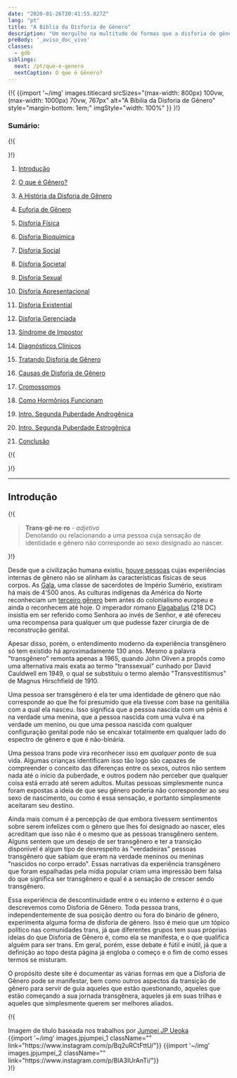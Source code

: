 ```yaml
---
date: "2020-01-26T20:41:55.827Z"
lang: "pt"
title: "A Bíblia da Disforia de Gênero"
description: "Um mergulho na multitude de formas que a disforia de gênero se manifesta e o que significa ser transgênero."
preBody: '_aviso_doc_vivo'
classes:
  - gdb
siblings:
  next: /pt/que-e-genero
  nextCaption: O que é Gênero?
---
```



{!{
{{import
  '~/img'
  images.titlecard
  srcSizes="(max-width: 800px) 100vw, (max-width: 1000px) 70vw, 767px"
  alt="A Bíbilia da Disforia de Gênero"
  style="margin-bottom: 1em;"
  imgStyle="width: 100%"
}}
}!}

### Sumário:

{!{ <div class="two-column-list"> }!}

1. [Introdução](#Introdução)

2. [O que é Gênero?](/pt/que-e-genero)

3. [A História da Disforia de Gênero](/pt/historia)

4. [Euforia de Gênero](/pt/euforia)

5. [Disforia Física](/pt/disforia-fisica)

6. [Disforia Bioquímica](/pt/disforia-bioquimica)

7. [Disforia Social](/pt/disforia-social)

8. [Disforia Societal](/pt/disforia-societal)

9. [Disforia Sexual](/pt/disforia-sexual)

10. [Disforia Apresentacional](/pt/disforia-apresentacional)

11. [Disforia Existential](/pt/disforia-existencial)

12. [Disforia Gerenciada](/pt/disforia-gerenciada)

13. [Síndrome de Impostor](/pt/sindrome-de-impostor)

14. [Diagnósticos Clínicos](/pt/diagnostico)

15. [Tratando Disforia de Gênero](/pt/tratamento)

16. [Causas de Disforia de Gênero](/pt/causas)

17. [Cromossomos](/pt/cromossomos)

18. [Como Hormônios Funcionam](/pt/hormonios)

19. [Intro. Segunda Puberdade Androgênica](/pt/segunda-puberdade-masc)

20. [Intro. Segunda Puberdade Estrogênica](/pt/segunda-puberdade-fem)

21. [Conclusão](/pt/conclusao)

{!{ </div> }!}

<hr class="print-break-after print-hidden">

## Introdução

{!{
<div class="gutter"><blockquote>
  <strong>Trans·gê·ne·ro</strong> - <em>adjetivo</em><br>
  Denotando ou relacionando a uma pessoa cuja sensação de identidade e gênero não corresponde ao sexo designado ao nascer.
</blockquote></div>
}!}

Desde que a civilização humana existiu, [houve pessoas](https://en.wikipedia.org/wiki/Transgender_history) cujas experiências internas de gênero não se alinham às características físicas de seus corpos. As [Gala](https://en.wikipedia.org/wiki/Gala_\(priests\)), uma classe de sacerdotes de Império Sumério, existiram há mais de 4'500 anos. As culturas indígenas da América do Norte reconheciam um [terceiro gênero](https://en.wikipedia.org/wiki/Third_gender) bem antes do colonialismo europeu e ainda o reconhecem até hoje. O imperador romano [Elagabalus](https://en.wikipedia.org/wiki/Elagabalus#Marriages,_sexuality_and_gender) (218 DC) insistia em ser referido como Senhora ao invés de Senhor, e até ofereceu uma recompensa para qualquer um que pudesse fazer cirurgia de de reconstrução genital.

Apesar disso, porém, o entendimento moderno da experiência transgênero só tem existido há aproximadamente 130 anos. Mesmo a palavra "transgênero" remonta apenas a 1965, quando John Oliven a propôs como uma alternativa mais exata ao termo "transsexual" cunhado por David Cauldwell em 1949, o qual se substituiu o termo alemão "<span lang="de">Transvestitismus</span>" de Magnus Hirschfield de 1910.

Uma pessoa ser transgênero é ela ter uma identidade de gênero que não corresponde ao que lhe foi presumido que ela tivesse com base na genitália com a qual ela nasceu. Isso significa que a pessoa nascida com um pênis é na verdade uma menina, que a pessoa nascida com uma vulva é na verdade um menino, ou que uma pessoa nascida com qualquer configuração genital pode não se encaixar totalmente em qualquer lado do espectro de gênero e que é não-binária.

Uma pessoa trans pode vira reconhecer isso em *qualquer ponto* de sua vida. Algumas crianças identificam isso tão logo são capazes de compreender o conceito das diferenças entre os sexos, outros não sentem nada até o início da puberdade, e outros podem não perceber que qualquer coisa está errado até serem adultos. Muitas pessoas simplesmente nunca foram expostas a ideia de que seu gênero poderia não corresponder ao seu sexo de nascimento, ou como é essa sensação, e portanto simplesmente aceitaram seu destino.

Ainda mais comum é a percepção de que embora tivessem sentimentos sobre serem infelizes com o gênero que lhes foi designado ao nascer, eles acreditam que isso não é o mesmo que as pessoas transgênero sentem. Alguns sentem que um desejo de ser transgênero e ter a transição disponível é algum tipo de desrespeito às "verdadeiras" pessoas transgênero que sabiam que eram na verdade meninos ou meninas "nascidos no corpo errado". Essas narrativas da experiência transgênero que foram espalhadas pela mídia popular criam uma impressão bem falsa do que significa ser transgênero e qual é a sensação de crescer sendo transgênero.

Essa experiência de descontinuidade entre o eu interno e externo é o que descrevemos como Disforia de Gênero. Toda pessoa trans, independentemente de sua posição dentro ou fora do binário de gênero, experimenta alguma forma de disforia de gênero. Isso é meio que um tópico político nas comunidades trans, já que diferentes grupos tem suas próprias ideias do que Disforia de Gênero é, como ela se manifesta, e o que qualifica alguém para ser trans. Em geral, porém, esse debate é fútil e inútil, já que a definição ao topo desta página já engloba o começo e o fim de como esses termos se misturam.

O propósito deste site é documentar as várias formas em que a Disforia de Gênero pode se manifestar, bem como outros aspectos da transição de gênero para servir de guia aqueles que estão questionando, aqueles que estão começando a sua jornada transgênera, aqueles já em suas trilhas e aqueles que simplesmente querem ser melhores aliados.

{!{
<div class="gutter flex flex-end print-inline print-span2 print-center">
<span>Imagem de título baseada nos trabalhos por <a href="https://www.instagram.com/jp_means_jumpei/">Jumpei JP Ueoka</a></span>
<div class="grid-row" style="grid-template-columns: 1fr 1fr">
{{import '~/img' images.jpjumpei_1 className="" link="https://www.instagram.com/p/Bq2uRCtFttU/"}}
{{import '~/img' images.jpjumpei_2 className="" link="https://www.instagram.com/p/BlA3IUrAnTi/"}}
</div>
</div>
}!}

